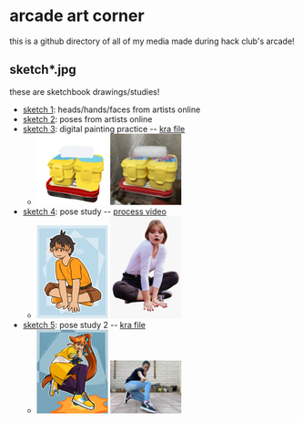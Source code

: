 # arcade art corner
this is a github directory of all of my media made during hack club's arcade!

## sketch*.jpg
these are sketchbook drawings/studies!

* [sketch 1](sketch1.jpg): heads/hands/faces from artists online
* [sketch 2](sketch2.jpg): poses from artists online
* [sketch 3](sketch3.png): digital painting practice -- [kra file](sketch3.kra)
  * <img src="./sketch3.png" width="125"> <img src="./sketch3ref.jpg" width="125">
* [sketch 4](sketch4.png): pose study -- [process video](sketch4process.mp4)
  * <img src="./sketch4.png" width="125"> <img src="./sketch4ref.png" width="125">
* [sketch 5](sketch5.png): pose study 2 -- [kra file](sketch5.kra)
  * <img src="./sketch5.png" width="125"> <img src="./sketch5ref.jpg" width="125">
